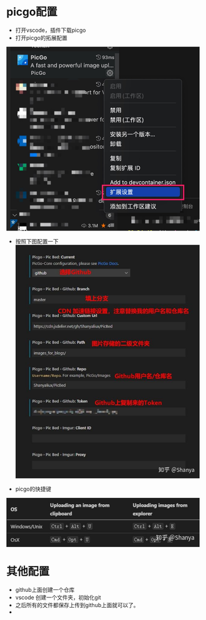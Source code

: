 # picgo配置
- 打开vscode，插件下载picgo
- 打开picgo的拓展配置

![Jietu20211224-212657](https://raw.githubusercontent.com/xiaopangzhi795/learn-blog/master/images/Jietu20211224-212657.jpg)

- 按照下图配置一下
![v2-447c11da038d5572b598acdb3e00c611_1440w](https://raw.githubusercontent.com/xiaopangzhi795/learn-blog/master/images/v2-447c11da038d5572b598acdb3e00c611_1440w.jpg)

- picgo的快捷键

![v2-e1315b573e56aacf4699aa5ab75aa816_1440w](https://raw.githubusercontent.com/xiaopangzhi795/learn-blog/master/images/v2-e1315b573e56aacf4699aa5ab75aa816_1440w.jpg)


# 其他配置
- github上面创建一个仓库
- vscode 创建一个文件夹，初始化git
- 之后所有的文件都保存上传到github上面就可以了。
- 